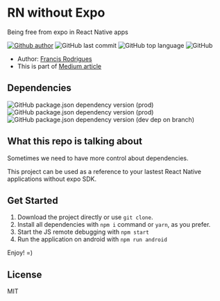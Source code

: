 # RN without Expo #

Being free from expo in React Native apps

[![Github author](https://img.shields.io/static/v1?label=by&message=Francis%20Rodrigues&color=green)][1]
![GitHub last commit](https://img.shields.io/github/last-commit/francisrod01/RNwithoutExpo)
![GitHub top language](https://img.shields.io/github/languages/top/francisrod01/RNwithoutExpo)
![GitHub](https://img.shields.io/github/license/francisrod01/RNwithoutExpo)

* Author: [Francis Rodrigues][1]
* This is part of [Medium article][2]

## Dependencies ##

![GitHub package.json dependency version (prod)](https://img.shields.io/github/package-json/dependency-version/francisrod01/RNwithoutExpo/react)
![GitHub package.json dependency version (prod)](https://img.shields.io/github/package-json/dependency-version/francisrod01/RNwithoutExpo/react-native)
![GitHub package.json dependency version (dev dep on branch)](https://img.shields.io/github/package-json/dependency-version/francisrod01/RNwithoutExpo/dev/metro-react-native-babel-preset)

## What this repo is talking about ##

Sometimes we need to have more control about dependencies.

This project can be used as a reference to your lastest React Native applications without expo SDK.

## Get Started ##

1. Download the project directly or use `git clone`.
2. Install all dependencies with `npm i` command or `yarn`, as you prefer.
3. Start the JS remote debugging with `npm start`
4. Run the application on android with `npm run android`

Enjoy! =)

## License ##

MIT

  [1]: https://github.com/francisrod01
  [2]: https://medium.com/p/310034a3729

